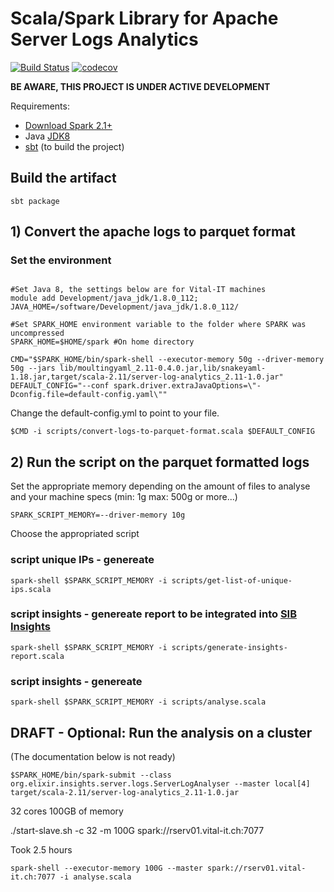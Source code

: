 # Scala/Spark Library for Apache Server Logs Analytics 

[![Build Status](https://travis-ci.org/sib-swiss/server-log-analytics.svg?branch=master)](https://travis-ci.org/sib-swiss/server-log-analytics)
[![codecov](https://codecov.io/gh/sib-swiss/server-log-analytics/branch/master/graph/badge.svg)](https://codecov.io/gh/sib-swiss/server-log-analytics)

**BE AWARE, THIS PROJECT IS UNDER ACTIVE DEVELOPMENT**

Requirements: 
* [Download Spark 2.1+](https://spark.apache.org/downloads.html)
* Java [JDK8](http://www.oracle.com/technetwork/java/javase/downloads/jdk8-downloads-2133151.html)
* [sbt](http://www.scala-sbt.org/download.html) (to build the project)

## Build the artifact

```shell
sbt package
```

## 1) Convert the apache logs to parquet format

### Set the environment

```shell

#Set Java 8, the settings below are for Vital-IT machines
module add Development/java_jdk/1.8.0_112;
JAVA_HOME=/software/Development/java_jdk/1.8.0_112/

#Set SPARK_HOME environment variable to the folder where SPARK was uncompressed
SPARK_HOME=$HOME/spark #On home directory

CMD="$SPARK_HOME/bin/spark-shell --executor-memory 50g --driver-memory 50g --jars lib/moultingyaml_2.11-0.4.0.jar,lib/snakeyaml-1.18.jar,target/scala-2.11/server-log-analytics_2.11-1.0.jar"
DEFAULT_CONFIG="--conf spark.driver.extraJavaOptions=\"-Dconfig.file=default-config.yaml\""
```

Change the default-config.yml to point to your file.

```shell
$CMD -i scripts/convert-logs-to-parquet-format.scala $DEFAULT_CONFIG
```


## 2) Run the script on the parquet formatted logs

Set the appropriate memory depending on the amount of files to analyse and your machine specs (min: 1g  max: 500g or more...)
```
SPARK_SCRIPT_MEMORY=--driver-memory 10g
```

Choose the appropriated script

### script unique IPs - genereate  

```shell
spark-shell $SPARK_SCRIPT_MEMORY -i scripts/get-list-of-unique-ips.scala
```

### script insights - genereate report to be integrated into [SIB Insights](https://insights.expasy.org/) 
```shell
spark-shell $SPARK_SCRIPT_MEMORY -i scripts/generate-insights-report.scala
```

### script insights - genereate  
```shell
spark-shell $SPARK_SCRIPT_MEMORY -i scripts/analyse.scala
```

## DRAFT - Optional: Run the analysis on a cluster

(The documentation below is not ready)
```shell
$SPARK_HOME/bin/spark-submit --class org.elixir.insights.server.logs.ServerLogAnalyser --master local[4] target/scala-2.11/server-log-analytics_2.11-1.0.jar
```

32 cores
100GB of memory

./start-slave.sh -c 32 -m 100G spark://rserv01.vital-it.ch:7077


Took 2.5 hours
```
spark-shell --executor-memory 100G --master spark://rserv01.vital-it.ch:7077 -i analyse.scala
```
